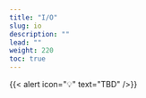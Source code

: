 ```yaml
---
title: "I/O"
slug: io
description: ""
lead: ""
weight: 220
toc: true
---
```


{{< alert icon="💡" text="TBD" />}}
